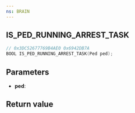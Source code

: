 ```yaml
---
ns: BRAIN
---
```

## IS_PED_RUNNING_ARREST_TASK

```c
// 0x3DC52677769B4AE0 0x6942DB7A
BOOL IS_PED_RUNNING_ARREST_TASK(Ped ped);
```


## Parameters
* **ped**: 

## Return value
